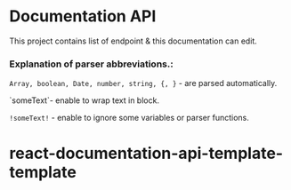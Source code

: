 # Documentation API

This project contains list of endpoint & this documentation can edit.

### Explanation of parser abbreviations.:

`Array, boolean, Date, number, string, {, }` - are parsed automatically.

\`someText\`- enable to wrap text in block.

`!someText!` - enable to ignore some variables or parser functions.

# react-documentation-api-template-template
